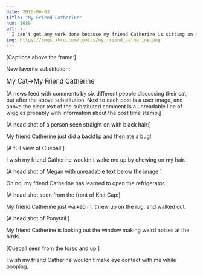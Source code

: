 ```yaml
---
date: 2016-06-03
title: "My Friend Catherine"
num: 1689
alt: >-
  I can't get any work done because my friend Catherine is sitting on my keyboard.
img: https://imgs.xkcd.com/comics/my_friend_catherine.png
---
```

[Captions above the frame:]

New favorite substitution:

<big>My Cat→My Friend Catherine</big>

[A news feed with comments by six different people discussing their cat, but after the above substitution. Next to each post is a user image, and above the clear text of the substituted comment is a unreadable line of wiggles probably with information about the post time stamp.]

[A head shot of a person seen straight on with black hair:]

My friend Catherine just did a backflip and then ate a bug!

[A full view of Cueball:]

I wish my friend Catherine wouldn't wake me up by chewing on my hair.

[A head shot of Megan with unreadable text below the image:]

Oh no, my friend Catherine has learned to open the refrigerator.

[A head shot seen from the front of Knit Cap:]

My friend Catherine just walked in, threw up on the rug, and walked out.

[A head shot of Ponytail:]

My friend Catherine is looking out the window making weird noises at the birds.

[Cueball seen from the torso and up:]

I wish my friend Catherine wouldn't make eye contact with me while pooping.